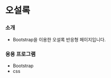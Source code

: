 <h1>오설록</h1>
<h3>소개</h3>
<ul>
<li>Bootstrap을 이용한 오설록 반응형 페이지입니다.</li>
</ul>
<h3>응용 프로그램</h3>
<ul>
<li>Bootstrap</li>
<li>css</li>
</ul>
